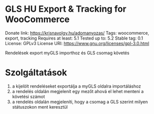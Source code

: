 GLS HU Export & Tracking for WooCommerce
======================
Donate link: https://krisnavolgy.hu/adomanyozas/
Tags: woocommerce, export, tracking
Requires at least: 5.1
Tested up to: 5.2
Stable tag: 0.1
License: GPLv3
License URI: https://www.gnu.org/licenses/gpl-3.0.html

Rendelések export myGLS importhoz és GLS csomag követés

# Szolgáltatások

1. a kijelölt rendeléseket exportálja a myGLS oldalra importáláshoz
2. a rendelés oldalán megjelenít egy mezőt ahová el lehet menteni a követési számot
3. a rendelés oldalán megjeleníti, hogy a csomag a GLS szerint milyen státuszokon ment keresztül
